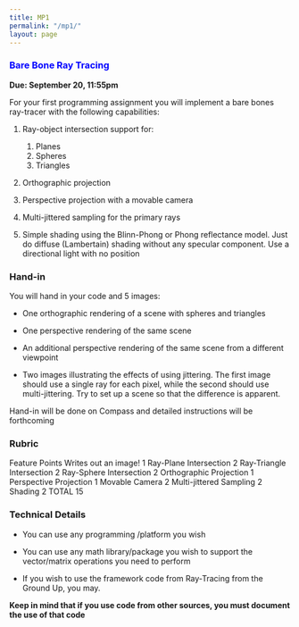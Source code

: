 ```yaml
---
title: MP1
permalink: "/mp1/"
layout: page
---
```


### <span style="color:blue"> Bare Bone Ray Tracing </span>
**Due: September 20, 11:55pm**

For your first programming assignment you will implement a bare bones ray-tracer with the following capabilities:

1. Ray-object intersection support for:
   1. Planes
   2. Spheres
   3. Triangles
 
2. Orthographic projection
 
3. Perspective projection with a movable camera
 
4. Multi-jittered sampling for the primary rays
 
5. Simple shading using the Blinn-Phong or Phong reflectance model. Just do diffuse (Lambertain) shading without any specular component. Use a directional light with no position

### Hand-in

You will hand in your code and 5 images:

+ One orthographic rendering of a scene with spheres and triangles

+ One perspective rendering of the same scene

+ An additional perspective rendering of the same scene from a different viewpoint

+ Two images illustrating the effects of using jittering. The first image should use a single ray for each pixel, while the second should use multi-jittering. Try to set up a scene so that the difference is apparent. 

Hand-in will be done on Compass and detailed instructions will be forthcoming 

### Rubric

Feature	 Points
Writes out an image!	1
Ray-Plane Intersection 	2
Ray-Triangle Intersection	2
Ray-Sphere Intersection	2
Orthographic Projection	1
Perspective Projection	1
Movable Camera	2
Multi-jittered Sampling	2
Shading	2
TOTAL	15

### Technical Details

+ You can use any programming /platform you wish

+ You can use any math library/package you wish to support the vector/matrix operations you need to perform

+ If you wish to use the framework code from Ray-Tracing from the Ground Up, you may.

**Keep in mind that if you use code from other sources, you must document the use of that code**
